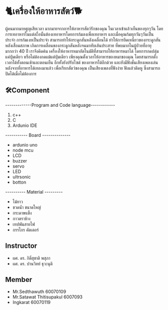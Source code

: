 # 🐈เครื่องให้อาหารสัตว์🐕

   ผู้คนมากมายศูญเสียเวลา มากมายจากการให้อาหารสัตว์รักของคุณ ในเวลาเข้าแล้วเย็นของทุกๆวัน
 โดยการเทอาหารในแต่ละื่อนั้นต้องเทอาหารโดยการก้มลงเพื่อเทอาหาร และเมื่อคุณก้มทุกวันๆวันเป็นประจำ
 การก้มเงยเป็นประจำ สามารถทำให้กระดูกสันหลังเคลื่อนได้ ทำให้การยึดเหนี่ยวของกระดูกสันหลังเสื่อมสภาพ
 เกิดการเคลื่อนของกระดูกสันหลังจนมาทับเส้นประสาท ที่พบมากในผู้ป่วยที่อายุมากกว่า 40 ปี เราจึงคิดค้น
 เครื่องให้อาหารหมาอัตโนมัติที่สามารถให้อาหารหมาได้ โดยการกดปลุ่มแค่ปุ่มเดียว หรือไม่ต้องกดแม้แต่ปุ่มเดียว
 เพียงคุณตั้งเวลาให้อาหารของหมาของคุณ โดยสามารถตั้งเวลาได้ทั้งตอนเช้าและตอนเย็น อีกทั้งยังปรับไซต์
 ของอาหารได้อีกด้วย และยังมีฟังชั่นเสียงเพลงเล่นหลังจากที่อาหารได้เทลงมาแล้ว เพื่อเรียกสัตว์ของคุณ 
 เป็นเสียงเพลงที่ฟังง่าย ฟังแล้วติดหู ซึ่งสามารถปิดได้เมื่อไม่ต้องการ

## 🛠Component

-------------Program and Code language------------

1. c++
3. C
2. Ardunio IDE

----------- Board --------------

* ardunio uno
* node mcu
* LCD
* buzzer
* servo
* LED 
* ultrsonic
* botton

---------- Material ---------

* ไม้ยาว
* ขวดน้ำ ขนาดใหญ่
* กระดาษแข็ง
* กาวตราช้าง
* เทปพันสายไฟ
* กรรไกร คัตเตอร์

## Instructor

* ผศ. ดร. กิติ์สุชาติ พสุภา
* ผศ. ดร. ปานวิทย์ ธุวะนุติ

## Member

* Mr.Sedthawuth 60070109
* Mr.Satawat Thitisupakul 6007093
* Ingkarat 60070119
